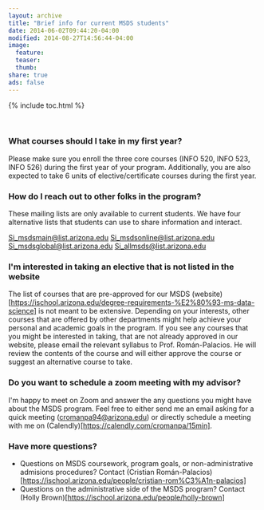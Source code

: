 ```yaml
---
layout: archive
title: "Brief info for current MSDS students"
date: 2014-06-02T09:44:20-04:00
modified: 2014-08-27T14:56:44-04:00
image:
  feature:
  teaser:
  thumb:
share: true
ads: false
---
```



{% include toc.html %}

&nbsp;


### What courses should I take in my first year?

Please make sure you enroll the three core courses (INFO 520, INFO 523, INFO 526) during the first year of your program. 
Additionally, you are also expected to take 6 units of elective/certificate courses during the first year.


### How do I reach out to other folks in the program?

These mailing lists are only available to current students. We have four alternative lists that students can use to share information and interact.

Si_msdsmain@list.arizona.edu
Si_msdsonline@list.arizona.edu
Si_msdsglobal@list.arizona.edu
Si_allmsds@list.arizona.edu

### I'm interested in taking an elective that is not listed in the website

The list of courses that are pre-approved for our MSDS (website)[https://ischool.arizona.edu/degree-requirements-%E2%80%93-ms-data-science] is 
not meant to be extensive. Depending on your interests, other courses that are offered by other departments might help achieve your personal
and academic goals in the program. If you see any courses that you might be interested in taking, that are not already approved in our website,
please email the relevant syllabus to Prof. Román-Palacios. He will review the contents of the course and will either approve the course or
suggest an alternative course to take.


### Do you want to schedule a zoom meeting with my advisor?

I'm happy to meet on Zoom and answer the any questions you might have about the MSDS program. Feel free to either send me an email asking for
a quick meeting (cromanpa94@arizona.edu) or directly schedule a meeting with me on (Calendly)[https://calendly.com/cromanpa/15min].

### Have more questions?

- Questions on MSDS coursework, program goals, or non-administrative admisions procedures? Contact (Cristian Román-Palacios)[https://ischool.arizona.edu/people/cristian-rom%C3%A1n-palacios]
- Questions on the administrative side of the MSDS program? Contact (Holly Brown)[https://ischool.arizona.edu/people/holly-brown]



